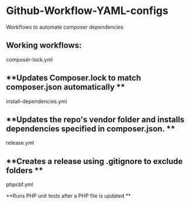 # Github-Workflow-YAML-configs
Workflows to automate composer dependencies

Working workflows:
--------------------
composer-lock.yml

**Updates Composer.lock to match composer.json automatically
**
--------

install-dependencies.yml

**Updates the repo's vendor folder and installs dependencies specified in composer.json.
**
---------

release.yml

**Creates a release using .gitignore to exclude folders
**
----------

phpcbf.yml

**Runs PHP unit tests after a PHP file is updated
**
